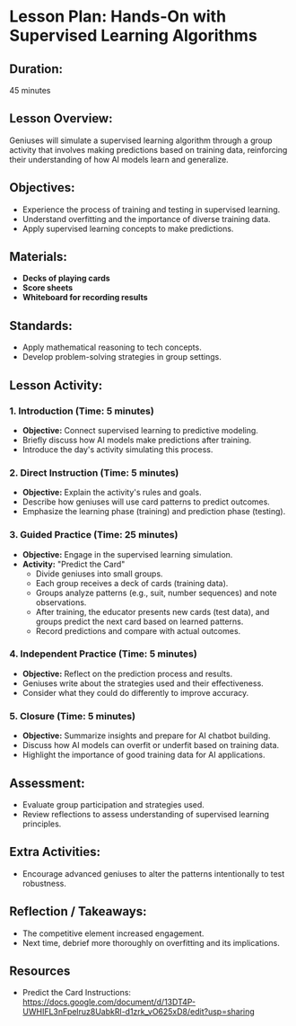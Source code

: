 # Lesson Plan: Hands-On with Supervised Learning Algorithms

## **Duration:**
45 minutes

## **Lesson Overview:**
Geniuses will simulate a supervised learning algorithm through a group activity that involves making predictions based on training data, reinforcing their understanding of how AI models learn and generalize.

## **Objectives:**
- Experience the process of training and testing in supervised learning.
- Understand overfitting and the importance of diverse training data.
- Apply supervised learning concepts to make predictions.

## **Materials:**
- **Decks of playing cards**
- **Score sheets**
- **Whiteboard for recording results**

## **Standards:**
- Apply mathematical reasoning to tech concepts.
- Develop problem-solving strategies in group settings.

## **Lesson Activity:**

### 1. **Introduction (Time: 5 minutes)**
   - **Objective:** Connect supervised learning to predictive modeling.
   - Briefly discuss how AI models make predictions after training.
   - Introduce the day's activity simulating this process.

### 2. **Direct Instruction (Time: 5 minutes)**
   - **Objective:** Explain the activity's rules and goals.
   - Describe how geniuses will use card patterns to predict outcomes.
   - Emphasize the learning phase (training) and prediction phase (testing).

### 3. **Guided Practice (Time: 25 minutes)**
   - **Objective:** Engage in the supervised learning simulation.
   - **Activity:** "Predict the Card"
     - Divide geniuses into small groups.
     - Each group receives a deck of cards (training data).
     - Groups analyze patterns (e.g., suit, number sequences) and note observations.
     - After training, the educator presents new cards (test data), and groups predict the next card based on learned patterns.
     - Record predictions and compare with actual outcomes.

### 4. **Independent Practice (Time: 5 minutes)**
   - **Objective:** Reflect on the prediction process and results.
   - Geniuses write about the strategies used and their effectiveness.
   - Consider what they could do differently to improve accuracy.

### 5. **Closure (Time: 5 minutes)**
   - **Objective:** Summarize insights and prepare for AI chatbot building.
   - Discuss how AI models can overfit or underfit based on training data.
   - Highlight the importance of good training data for AI applications.

## **Assessment:**
- Evaluate group participation and strategies used.
- Review reflections to assess understanding of supervised learning principles.

## **Extra Activities:**
- Encourage advanced geniuses to alter the patterns intentionally to test robustness.

## **Reflection / Takeaways:**
- The competitive element increased engagement.
- Next time, debrief more thoroughly on overfitting and its implications.

## Resources
- Predict the Card Instructions: https://docs.google.com/document/d/13DT4P-UWHIFL3nFpelruz8UabkRl-d1zrk_vO625xD8/edit?usp=sharing
